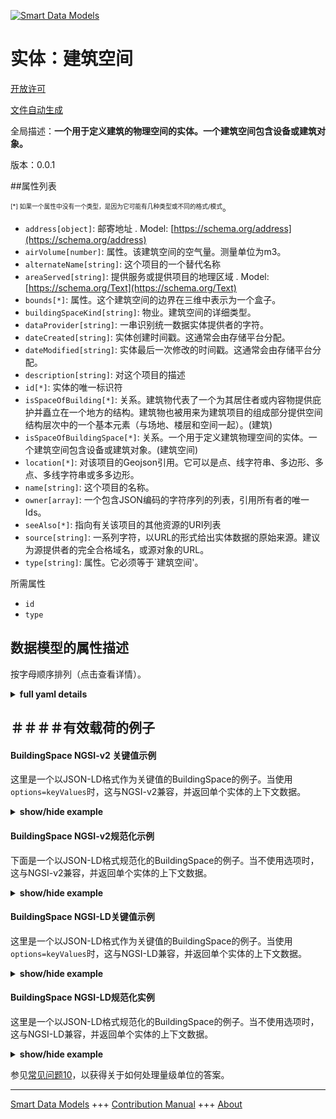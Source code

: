 <!-- 10-Header -->  
[![Smart Data Models](https://smartdatamodels.org/wp-content/uploads/2022/01/SmartDataModels_logo.png "Logo")](https://smartdatamodels.org)  
实体：建筑空间  
=======<!-- /10-Header -->  
<!-- 15-License -->  
[开放许可](https://github.com/smart-data-models//dataModel.S4BLDG/blob/master/BuildingSpace/LICENSE.md)  
[文件自动生成](https://docs.google.com/presentation/d/e/2PACX-1vTs-Ng5dIAwkg91oTTUdt8ua7woBXhPnwavZ0FxgR8BsAI_Ek3C5q97Nd94HS8KhP-r_quD4H0fgyt3/pub?start=false&loop=false&delayms=3000#slide=id.gb715ace035_0_60)  
<!-- /15-License -->  
<!-- 20-Description -->  
全局描述：**一个用于定义建筑的物理空间的实体。一个建筑空间包含设备或建筑对象。**  
版本：0.0.1  
<!-- /20-Description -->  
<!-- 30-PropertiesList -->  

##属性列表  

<sup><sub>[*] 如果一个属性中没有一个类型，是因为它可能有几种类型或不同的格式/模式</sub></sup>。  
- `address[object]`: 邮寄地址  . Model: [https://schema.org/address](https://schema.org/address)- `airVolume[number]`: 属性。该建筑空间的空气量。测量单位为m3。  - `alternateName[string]`: 这个项目的一个替代名称  - `areaServed[string]`: 提供服务或提供项目的地理区域  . Model: [https://schema.org/Text](https://schema.org/Text)- `bounds[*]`: 属性。这个建筑空间的边界在三维中表示为一个盒子。  - `buildingSpaceKind[string]`: 物业。建筑空间的详细类型。  - `dataProvider[string]`: 一串识别统一数据实体提供者的字符。  - `dateCreated[string]`: 实体创建时间戳。这通常会由存储平台分配。  - `dateModified[string]`: 实体最后一次修改的时间戳。这通常会由存储平台分配。  - `description[string]`: 对这个项目的描述  - `id[*]`: 实体的唯一标识符  - `isSpaceOfBuilding[*]`: 关系。建筑物代表了一个为其居住者或内容物提供庇护并矗立在一个地方的结构。建筑物也被用来为建筑项目的组成部分提供空间结构层次中的一个基本元素（与场地、楼层和空间一起）。(建筑)  - `isSpaceOfBuildingSpace[*]`: 关系。一个用于定义建筑物理空间的实体。一个建筑空间包含设备或建筑对象。(建筑空间)  - `location[*]`: 对该项目的Geojson引用。它可以是点、线字符串、多边形、多点、多线字符串或多多边形。  - `name[string]`: 这个项目的名称。  - `owner[array]`: 一个包含JSON编码的字符序列的列表，引用所有者的唯一Ids。  - `seeAlso[*]`: 指向有关该项目的其他资源的URI列表  - `source[string]`: 一系列字符，以URL的形式给出实体数据的原始来源。建议为源提供者的完全合格域名，或源对象的URL。  - `type[string]`: 属性。它必须等于`建筑空间'。  <!-- /30-PropertiesList -->  
<!-- 35-RequiredProperties -->  
所需属性  
- `id`  - `type`  <!-- /35-RequiredProperties -->  
<!-- 40-RequiredProperties -->  
<!-- /40-RequiredProperties -->  
<!-- 50-DataModelHeader -->  
## 数据模型的属性描述  
按字母顺序排列（点击查看详情）。  
<!-- /50-DataModelHeader -->  
<!-- 60-ModelYaml -->  
<details><summary><strong>full yaml details</strong></summary>    
```yaml  
BuildingSpace:    
  description: An entity used to define the physical spaces of the building. A building space contains devices or building objects.    
  properties:    
    address:    
      description: The mailing address    
      properties:    
        addressCountry:    
          description: 'Property. The country. For example, Spain. Model:''https://schema.org/addressCountry'''    
          type: string    
        addressLocality:    
          description: 'Property. The locality in which the street address is, and which is in the region. Model:''https://schema.org/addressLocality'''    
          type: string    
        addressRegion:    
          description: 'Property. The region in which the locality is, and which is in the country. Model:''https://schema.org/addressRegion'''    
          type: string    
        district:    
          description: 'A district is a type of administrative division that, in some countries, is managed by the local government.'    
          type: string    
        postOfficeBoxNumber:    
          description: 'Property. The post office box number for PO box addresses. For example, 03578. Model:''https://schema.org/postOfficeBoxNumber'''    
          type: string    
        postalCode:    
          description: 'Property. The postal code. For example, 24004. Model:''https://schema.org/https://schema.org/postalCode'''    
          type: string    
        streetAddress:    
          description: 'Property. The street address. Model:''https://schema.org/streetAddress'''    
          type: string    
        streetNr:    
          description: Number identifying a specific property on a public street.    
          type: string    
      type: object    
      x-ngsi:    
        model: https://schema.org/address    
        type: Property    
    airVolume:    
      description: Property. Air Volume of this building space. Measured in m3.    
      type: number    
      x-ngsi:    
        type: Property    
    alternateName:    
      description: An alternative name for this item    
      type: string    
      x-ngsi:    
        type: Property    
    areaServed:    
      description: The geographic area where a service or offered item is provided    
      type: string    
      x-ngsi:    
        model: https://schema.org/Text    
        type: Property    
    bounds:    
      description: Property. Bounds of this building space represented as a box in 3D.    
      properties:    
        max:    
          description: Property. Represents a point in a 3D space.    
          properties: &buildingspace_-_properties_-_bounds_-_properties_-_min_-_properties    
            type:    
              description: Property. Property. NGSI-LD Entity Type.    
              enum:    
                - Point    
              type: string    
            x:    
              description: Property. Coordinate X of the point.    
              type: number    
            y:    
              description: Property. Coordinate Y of the point.    
              type: number    
            z:    
              description: Property. Coordinate Z of the point.    
              type: number    
          type: object    
        min:    
          description: Property. Represents a point in a 3D space.    
          properties: *buildingspace_-_properties_-_bounds_-_properties_-_min_-_properties    
          type: object    
        type:    
          description: Property. Property. NGSI-LD Entity Type.    
          enum:    
            - Bounds    
          type: string    
      x-ngsi:    
        type: Property    
    buildingSpaceKind:    
      description: Property. Detailed type of the Building Space.    
      enum:    
        - BuildingElementProxy    
        - BuildingStorey    
        - Column    
        - Covering    
        - CurtainWall    
        - Door    
        - OpeningElement    
        - Plate    
        - Railing    
        - Roof    
        - Site    
        - Slab    
        - Space    
        - Stair    
        - StairFlight    
        - Storey    
        - Wall    
        - WallStandardCase    
        - Window    
      type: string    
      x-ngsi:    
        type: Property    
    dataProvider:    
      description: A sequence of characters identifying the provider of the harmonised data entity.    
      type: string    
      x-ngsi:    
        type: Property    
    dateCreated:    
      description: Entity creation timestamp. This will usually be allocated by the storage platform.    
      format: date-time    
      type: string    
      x-ngsi:    
        type: Property    
    dateModified:    
      description: Timestamp of the last modification of the entity. This will usually be allocated by the storage platform.    
      format: date-time    
      type: string    
      x-ngsi:    
        type: Property    
    description:    
      description: A description of this item    
      type: string    
      x-ngsi:    
        type: Property    
    id:    
      anyOf: &buildingspace_-_properties_-_isspaceofbuilding_-_anyof    
        - description: Property. Identifier format of any NGSI entity    
          maxLength: 256    
          minLength: 1    
          pattern: ^[\w\-\.\{\}\$\+\*\[\]`|~^@!,:\\]+$    
          type: string    
        - description: Property. Identifier format of any NGSI entity    
          format: uri    
          type: string    
      description: Unique identifier of the entity    
      x-ngsi:    
        type: Property    
    isSpaceOfBuilding:    
      anyOf: *buildingspace_-_properties_-_isspaceofbuilding_-_anyof    
      description: 'Relationship. A building represents a structure that provides shelter for its occupants or contents and stands in one place. The building is also used to provide a basic element within the spatial structure hierarchy for the components of a building project (together with site, storey, and space). (Building)'    
      x-ngsi:    
        type: Property    
    isSpaceOfBuildingSpace:    
      anyOf: *buildingspace_-_properties_-_isspaceofbuilding_-_anyof    
      description: Relationship. An entity used to define the physical spaces of the building. A building space contains devices or building objects. (BuildingSpace)    
      x-ngsi:    
        type: Property    
    location:    
      description: 'Geojson reference to the item. It can be Point, LineString, Polygon, MultiPoint, MultiLineString or MultiPolygon'    
      oneOf:    
        - description: GeoProperty. Geojson reference to the item. Point    
          properties:    
            bbox:    
              items:    
                type: number    
              minItems: 4    
              type: array    
            coordinates:    
              items:    
                type: number    
              minItems: 2    
              type: array    
            type:    
              enum:    
                - Point    
              type: string    
          required:    
            - type    
            - coordinates    
          title: GeoJSON Point    
          type: object    
        - description: GeoProperty. Geojson reference to the item. LineString    
          properties:    
            bbox:    
              items:    
                type: number    
              minItems: 4    
              type: array    
            coordinates:    
              items:    
                items:    
                  type: number    
                minItems: 2    
                type: array    
              minItems: 2    
              type: array    
            type:    
              enum:    
                - LineString    
              type: string    
          required:    
            - type    
            - coordinates    
          title: GeoJSON LineString    
          type: object    
        - description: GeoProperty. Geojson reference to the item. Polygon    
          properties:    
            bbox:    
              items:    
                type: number    
              minItems: 4    
              type: array    
            coordinates:    
              items:    
                items:    
                  items:    
                    type: number    
                  minItems: 2    
                  type: array    
                minItems: 4    
                type: array    
              type: array    
            type:    
              enum:    
                - Polygon    
              type: string    
          required:    
            - type    
            - coordinates    
          title: GeoJSON Polygon    
          type: object    
        - description: GeoProperty. Geojson reference to the item. MultiPoint    
          properties:    
            bbox:    
              items:    
                type: number    
              minItems: 4    
              type: array    
            coordinates:    
              items:    
                items:    
                  type: number    
                minItems: 2    
                type: array    
              type: array    
            type:    
              enum:    
                - MultiPoint    
              type: string    
          required:    
            - type    
            - coordinates    
          title: GeoJSON MultiPoint    
          type: object    
        - description: GeoProperty. Geojson reference to the item. MultiLineString    
          properties:    
            bbox:    
              items:    
                type: number    
              minItems: 4    
              type: array    
            coordinates:    
              items:    
                items:    
                  items:    
                    type: number    
                  minItems: 2    
                  type: array    
                minItems: 2    
                type: array    
              type: array    
            type:    
              enum:    
                - MultiLineString    
              type: string    
          required:    
            - type    
            - coordinates    
          title: GeoJSON MultiLineString    
          type: object    
        - description: GeoProperty. Geojson reference to the item. MultiLineString    
          properties:    
            bbox:    
              items:    
                type: number    
              minItems: 4    
              type: array    
            coordinates:    
              items:    
                items:    
                  items:    
                    items:    
                      type: number    
                    minItems: 2    
                    type: array    
                  minItems: 4    
                  type: array    
                type: array    
              type: array    
            type:    
              enum:    
                - MultiPolygon    
              type: string    
          required:    
            - type    
            - coordinates    
          title: GeoJSON MultiPolygon    
          type: object    
      x-ngsi:    
        type: GeoProperty    
    name:    
      description: The name of this item.    
      type: string    
      x-ngsi:    
        type: Property    
    owner:    
      description: A List containing a JSON encoded sequence of characters referencing the unique Ids of the owner(s)    
      items:    
        anyOf: *buildingspace_-_properties_-_isspaceofbuilding_-_anyof    
        description: Property. Unique identifier of the entity    
      type: array    
      x-ngsi:    
        type: Property    
    seeAlso:    
      description: list of uri pointing to additional resources about the item    
      oneOf:    
        - items:    
            format: uri    
            type: string    
          minItems: 1    
          type: array    
        - format: uri    
          type: string    
      x-ngsi:    
        type: Property    
    source:    
      description: 'A sequence of characters giving the original source of the entity data as a URL. Recommended to be the fully qualified domain name of the source provider, or the URL to the source object.'    
      type: string    
      x-ngsi:    
        type: Property    
    type:    
      description: Property. It must be equal to `BuildingSpace`.    
      enum:    
        - BuildingSpace    
      type: string    
      x-ngsi:    
        type: Property    
  required:    
    - id    
    - type    
  type: object    
  x-derived-from: "https://saref.etsi.org/saref4bldg/v1.1.2/#s4bldg:BuildingSpace"    
  x-disclaimer: 'Redistribution and use in source and binary forms, with or without modification, are permitted  provided that the license conditions are met. Copyleft (c) 2022 Contributors to Smart Data Models Program'    
  x-license-url: https://github.com/smart-data-models/dataModel.S4BLDG/blob/master/BuildingSpace/LICENSE.md    
  x-model-schema: https://smart-data-models.github.com/dataModel.SAREF4BLDG/BuildingSpace/schema.json    
  x-model-tags: SAREF BuildingSpace    
  x-version: 0.0.1    
```  
</details>    
<!-- /60-ModelYaml -->  
<!-- 70-MiddleNotes -->  
<!-- /70-MiddleNotes -->  
<!-- 80-Examples -->  
## ＃＃＃＃有效载荷的例子  
#### BuildingSpace NGSI-v2 关键值示例  
这里是一个以JSON-LD格式作为关键值的BuildingSpace的例子。当使用`options=keyValues`时，这与NGSI-v2兼容，并返回单个实体的上下文数据。  
<details><summary><strong>show/hide example</strong></summary>    
```json  
{  
  "id": "urn:ngsi-ld:BuildingSpace:cc956fa0-70f8-4110-a4d1-60eb1299bc8e",  
  "type": "BuildingSpace",  
  "airVolume": 0.9964475180399912,  
  "bounds": {  
    "max": {  
      "type": "Point",  
      "x": 0.6598941847785847,  
      "y": 0.29050046329217627,  
      "z": 0.5723987903652894  
    },  
    "min": {  
      "type": "Point",  
      "x": 0.2328925559580186,  
      "y": 0.7820178782873053,  
      "z": 0.703947078383337  
    }  
  },  
  "buildingSpaceKind": "Space",  
  "isSpaceOfBuilding": "urn:ngsi-ld:Building:5ba9925b-36c8-4243-bc1c-5095eefbc2c9",  
  "isSpaceOfBuildingSpace": "urn:ngsi-ld:BuildingSpace:bb5c5eb8-7224-4560-a8f3-0dd75742066d",  
  "dateCreated": "2023-01-26T10:56:49Z",  
  "dateModified": "2023-01-25T18:35:39Z",  
  "source": "Import",  
  "name": "BuildingSpace",  
  "alternateName": "BuildingSpace type 2",  
  "description": "BuildingSpace of limited BuildingSpace types",  
  "dataProvider": "IFC file"  
}  
```  
</details>  
#### BuildingSpace NGSI-v2规范化示例  
下面是一个以JSON-LD格式规范化的BuildingSpace的例子。当不使用选项时，这与NGSI-v2兼容，并返回单个实体的上下文数据。  
<details><summary><strong>show/hide example</strong></summary>    
```json  
{  
  "id": "urn:ngsi-ld:BuildingSpace:f341006e-3556-4699-8959-19edf7079bac",  
  "type": "BuildingSpace",  
  "airVolume": {  
    "type": "Measurement",  
    "value": {  
      0.9064782098814886  
    }  
  },  
  "bounds": {  
    "type": "Bounds",  
    "value": {  
      "max": {  
        "type": "Point",  
        "value": {  
          "x": {  
            "type": "Float",  
            "value": 0.3435432568091691  
          },  
          "y": {  
            "type": "Float",  
            "value": 0.24905296319042758  
          },  
          "z": {  
            "type": "Float",  
            "value": 0.2845520466135202  
          }  
        }  
      },  
      "min": {  
        "type": "Point",  
        "value": {  
          "x": {  
            "type": "Float",  
            "value": 0.4907878164155083  
          },  
          "y": {  
            "type": "Float",  
            "value": 0.24758694946836612  
          },  
          "z": {  
            "type": "Float",  
            "value": 0.5473795276532545  
          }  
        }  
      }  
    }  
  },  
  "buildingSpaceKind": {  
    "type": "Text",  
    "value": "OpeningElement"  
  },  
  "isSpaceOfBuilding": {  
    "type": "URL",  
    "value": "urn:ngsi-ld:Building:f61515c6-7ae8-497f-a5a0-a109d69c8ad9"  
  },  
  "isSpaceOfBuildingSpace": {  
    "type": "URL",  
    "value": "urn:ngsi-ld:BuildingSpace:af38bc5d-cc8e-456b-933b-6f49a5a4347b"  
  },  
  "dateCreated": {  
    "type": "DateTime",  
    "value": "2023-01-26T05:23:18.620809+01:00"  
  },  
  "dateModified": {  
    "type": "DateTime",  
    "value": "2023-01-26T01:47:26.1064065+01:00"  
  },  
  "source": {  
    "type": "Text",  
    "value": "Import"  
  },  
  "name": {  
    "type": "Text",  
    "value": "BuildingSpace"  
  },  
  "alternateName": {  
    "type": "Text",  
    "value": "BuildingSpace type 2"  
  },  
  "description": {  
    "type": "Text",  
    "value": "BuildingSpace of limited BuildingSpace types"  
  },  
  "dataProvider": {  
    "type": "Text",  
    "value": "IFC file"  
  }  
}  
```  
</details>  
#### BuildingSpace NGSI-LD关键值示例  
这里是一个以JSON-LD格式作为关键值的BuildingSpace的例子。当使用`options=keyValues`时，这与NGSI-LD兼容，并返回单个实体的上下文数据。  
<details><summary><strong>show/hide example</strong></summary>    
```json  
{  
  "id": "urn:ngsi-ld:BuildingSpace:676ee568-16af-457c-898f-232c5900f75e",  
  "type": "BuildingSpace",  
  "airVolume": 0.6757573914426188,  
  "bounds": {  
    "max": {  
      "type": "Point",  
      "x": 0.11739641482930474,  
      "y": 0.6412223514966972,  
      "z": 0.8162459383914825  
    },  
    "min": {  
      "type": "Point",  
      "x": 0.656218944969374,  
      "y": 0.2590907017420844,  
      "z": 0.10417683913385478  
    }  
  },  
  "buildingSpaceKind": "Plate",  
  "isSpaceOfBuilding": "urn:ngsi-ld:Building:c09b1c10-d5bb-40cb-a76a-bbf551661d55",  
  "isSpaceOfBuildingSpace": "urn:ngsi-ld:BuildingSpace:0b32e85a-02bd-4ccb-a5ec-d4e4805121e9",  
  "dateCreated": "2023-01-25T17:03:22Z",  
  "dateModified": "2023-01-25T23:31:49Z",  
  "source": "Import",  
  "name": "BuildingSpace",  
  "alternateName": "BuildingSpace type 2",  
  "description": "BuildingSpace of limited BuildingSpace types",  
  "dataProvider": "IFC file",  
  "@context": [  
    "https://raw.githubusercontent.com/smart-data-models/dataModel.S4BLDG/master/context.jsonld",  
    "https://uri.etsi.org/ngsi-ld/v1/ngsi-ld-core-context.jsonld"  
  ]  
}  
```  
</details>  
#### BuildingSpace NGSI-LD规范化实例  
这里是一个以JSON-LD格式规范化的BuildingSpace的例子。当不使用选项时，这与NGSI-LD兼容，并返回单个实体的上下文数据。  
<details><summary><strong>show/hide example</strong></summary>    
```json  
{  
  "id": "urn:ngsi-ld:BuildingSpace:d7cb7e92-0891-47f6-86a9-06a4aa5373bd",  
  "type": "BuildingSpace",  
  "airVolume": {  
    "type": "Property",  
    "unitCode": "m3",  
    "observedAt": "2023-01-26T13:10:25Z",  
    "value": 0.24704243447487917  
  },  
  "bounds": {  
    "type": "Property",  
    "value": {  
      "max": {  
        "type": "Property",  
        "value": {  
          "x": {  
            "type": "Property",  
            "value": 0.5826533723200945  
          },  
          "y": {  
            "type": "Property",  
            "value": 0.8080827869513028  
          },  
          "z": {  
            "type": "Property",  
            "value": 0.7573005865012242  
          }  
        }  
      },  
      "min": {  
        "type": "Property",  
        "value": {  
          "x": {  
            "type": "Property",  
            "value": 0.6273023443041038  
          },  
          "y": {  
            "type": "Property",  
            "value": 0.3279024163898896  
          },  
          "z": {  
            "type": "Property",  
            "value": 0.9097369934052144  
          }  
        }  
      }  
    }  
  },  
  "buildingSpaceKind": {  
    "type": "Property",  
    "value": "Covering"  
  },  
  "isSpaceOfBuilding": {  
    "type": "Relationship",  
    "object": "urn:ngsi-ld:Building:46ad9d28-a073-4895-a02e-eb5d12495b4a"  
  },  
  "isSpaceOfBuildingSpace": {  
    "type": "Relationship",  
    "object": "urn:ngsi-ld:BuildingSpace:fa3ff8f2-4340-4a60-8cfa-b08d35a62952"  
  },  
  "dateCreated": {  
    "type": "Property",  
    "value": "2023-01-25T18:18:52Z"  
  },  
  "dateModified": {  
    "type": "Property",  
    "value": "2023-01-26T08:23:36Z"  
  },  
  "source": {  
    "type": "Property",  
    "value": "Import"  
  },  
  "name": {  
    "type": "Property",  
    "value": "BuildingSpace"  
  },  
  "alternateName": {  
    "type": "Property",  
    "value": "BuildingSpace type 2"  
  },  
  "description": {  
    "type": "Property",  
    "value": "BuildingSpace of limited BuildingSpace types"  
  },  
  "dataProvider": {  
    "type": "Property",  
    "value": "IFC file"  
  },  
  "@context": [  
    "https://raw.githubusercontent.com/smart-data-models/dataModel.S4BLDG/master/context.jsonld",  
    "https://uri.etsi.org/ngsi-ld/v1/ngsi-ld-core-context.jsonld"  
  ]  
}  
```  
</details><!-- /80-Examples -->  
<!-- 90-FooterNotes -->  
<!-- /90-FooterNotes -->  
<!-- 95-Units -->  
参见[常见问题10](https://smartdatamodels.org/index.php/faqs/)，以获得关于如何处理量级单位的答案。  
<!-- /95-Units -->  
<!-- 97-LastFooter -->  
---  
[Smart Data Models](https://smartdatamodels.org) +++ [Contribution Manual](https://bit.ly/contribution_manual) +++ [About](https://bit.ly/Introduction_SDM)<!-- /97-LastFooter -->  
